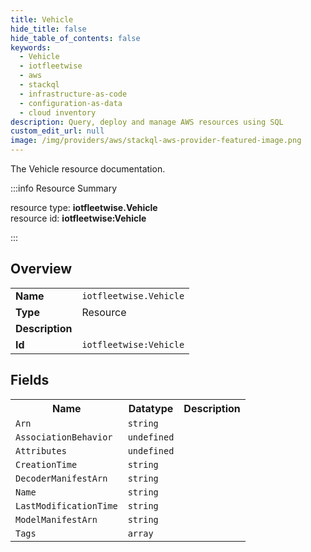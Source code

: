 ```yaml
---
title: Vehicle
hide_title: false
hide_table_of_contents: false
keywords:
  - Vehicle
  - iotfleetwise
  - aws
  - stackql
  - infrastructure-as-code
  - configuration-as-data
  - cloud inventory
description: Query, deploy and manage AWS resources using SQL
custom_edit_url: null
image: /img/providers/aws/stackql-aws-provider-featured-image.png
---
```

The Vehicle resource documentation.

:::info Resource Summary

<div class="row">
<div class="providerDocColumn">
<span>resource type:&nbsp;<b>iotfleetwise.Vehicle</b></span><br />
<span>resource id:&nbsp;<b>iotfleetwise:Vehicle</b></span><br />
</div>
</div>

:::

## Overview
<table><tbody>
<tr><td><b>Name</b></td><td><code>iotfleetwise.Vehicle</code></td></tr>
<tr><td><b>Type</b></td><td>Resource</td></tr>
<tr><td><b>Description</b></td><td></td></tr>
<tr><td><b>Id</b></td><td><code>iotfleetwise:Vehicle</code></td></tr>
</tbody></table>

## Fields
<table><tbody>
<tr><th>Name</th><th>Datatype</th><th>Description</th></tr>
<tr><td><code>Arn</code></td><td><code>string</code></td><td></td></tr><tr><td><code>AssociationBehavior</code></td><td><code>undefined</code></td><td></td></tr><tr><td><code>Attributes</code></td><td><code>undefined</code></td><td></td></tr><tr><td><code>CreationTime</code></td><td><code>string</code></td><td></td></tr><tr><td><code>DecoderManifestArn</code></td><td><code>string</code></td><td></td></tr><tr><td><code>Name</code></td><td><code>string</code></td><td></td></tr><tr><td><code>LastModificationTime</code></td><td><code>string</code></td><td></td></tr><tr><td><code>ModelManifestArn</code></td><td><code>string</code></td><td></td></tr><tr><td><code>Tags</code></td><td><code>array</code></td><td></td></tr>
</tbody></table>